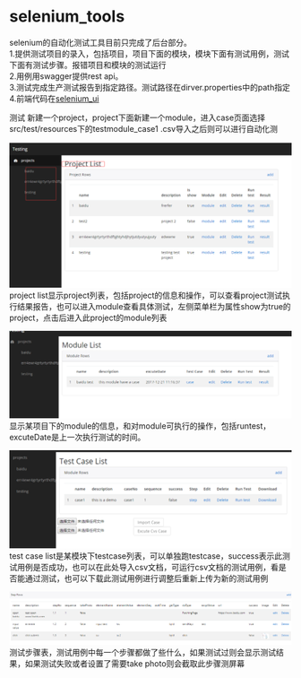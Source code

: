 # selenium_tools

selenium的自动化测试工具目前只完成了后台部分。    
1.提供测试项目的录入，包括项目，项目下面的模块，模块下面有测试用例，测试下面有测试步骤。报错项目和模块的测试运行     
2.用例用swagger提供rest api。     
3.测试完成生产测试报告到指定路径。测试路径在dirver.properties中的path指定          
4.前端代码在[selenium_ui](https://github.com/miozeng/selenium_ui)   

测试
新建一个project，project下面新建一个module，进入case页面选择src/test/resources下的testmodule_case1 .csv导入之后则可以进行自动化测


![image](https://github.com/miozeng/selenium_tools/blob/master/img/projectList.png)
project list显示project列表，包括project的信息和操作，可以查看project测试执行结果报告，也可以进入module查看具体测试，左侧菜单栏为属性show为true的project，点击后进入此project的module列表        

![image](https://github.com/miozeng/selenium_tools/blob/master/img/modulelist.png)
显示某项目下的module的信息，和对module可执行的操作，包括runtest，excuteDate是上一次执行测试的时间。

![image](https://github.com/miozeng/selenium_tools/blob/master/img/caselist.png)
test case list是某模块下testcase列表，可以单独跑testcase，success表示此测试用例是否成功，也可以在此处导入csv文档，可运行csv文档的测试用例，看是否能通过测试，也可以下载此测试用例进行调整后重新上传为新的测试用例

![image](https://github.com/miozeng/selenium_tools/blob/master/img/stepList.png)
测试步骤表，测试用例中每一个步骤都做了些什么，如果测试过则会显示测试结果，如果测试失败或者设置了需要take photo则会截取此步骤测屏幕
